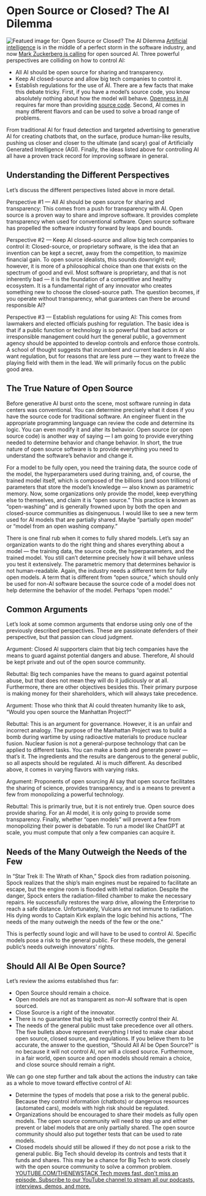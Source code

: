 # Open Source or Closed? The AI Dilemma
![Featued image for: Open Source or Closed? The AI Dilemma](https://cdn.thenewstack.io/media/2024/07/6219faea-landscape-4701725_1280-1024x682.jpg)
[Artificial intelligence](https://thenewstack.io/ai/) is in the middle of a perfect storm in the software industry, and now [Mark Zuckerberg is calling](https://about.fb.com/news/2024/07/open-source-ai-is-the-path-forward/) for open sourced AI.
Three powerful perspectives are colliding on how to control AI:

- All AI should be open source for sharing and transparency.
- Keep AI closed-source and allow big tech companies to control it.
- Establish regulations for the use of AI.
There are a few facts that make this debate tricky. First, if you have a model’s source code, you know absolutely nothing about how the model will behave. [Openness in AI](https://thenewstack.io/open-source-ai-osi-wrestles-with-a-definition/) requires far more than providing [source code](https://thenewstack.io/back-to-the-basics-understanding-source-code/). Second, AI comes in many different flavors and can be used to solve a broad range of problems.

From traditional AI for fraud detection and targeted advertising to generative AI for creating chatbots that, on the surface, produce human-like results, pushing us closer and closer to the ultimate (and scary) goal of Artificially Generated Intelligence (AGI). Finally, the ideas listed above for controlling AI all have a proven track record for improving software in general.

## Understanding the Different Perspectives
Let’s discuss the different perspectives listed above in more detail.

Perspective #1 — All AI should be open source for sharing and transparency: This comes from a push for transparency with AI. Open source is a proven way to share and improve software. It provides complete transparency when used for conventional software. Open source software has propelled the software industry forward by leaps and bounds.

Perspective #2 — Keep AI closed-source and allow big tech companies to control it: Closed-source, or proprietary software, is the idea that an invention can be kept a secret, away from the competition, to maximize financial gain. To open source idealists, this sounds downright evil; however, it is more of a philosophical choice than one that exists on the spectrum of good and evil. Most software is proprietary, and that is not inherently bad — it is the foundation of a competitive and healthy ecosystem. It is a fundamental right of any innovator who creates something new to choose the closed-source path. The question becomes, if you operate without transparency, what guarantees can there be around responsible AI?

Perspective #3 — Establish regulations for using AI: This comes from lawmakers and elected officials pushing for regulation. The basic idea is that if a public function or technology is so powerful that bad actors or irresponsible management could hurt the general public, a government agency should be appointed to develop controls and enforce those controls. A school of thought suggests that incumbent and current leaders in AI also want regulation, but for reasons that are less pure — they want to freeze the playing field with them in the lead. We will primarily focus on the public good area.

## The True Nature of Open Source
Before generative AI burst onto the scene, most software running in data centers was conventional. You can determine precisely what it does if you have the source code for traditional software. An engineer fluent in the appropriate programming language can review the code and determine its logic. You can even modify it and alter its behavior. Open source (or open source code) is another way of saying — I am going to provide everything needed to determine behavior and change behavior. In short, the true nature of open source software is to provide everything you need to understand the software’s behavior and change it.

For a model to be fully open, you need the training data, the source code of the model, the hyperparameters used during training, and, of course, the trained model itself, which is composed of the billions (and soon trillions) of parameters that store the model’s knowledge — also known as parametric memory. Now, some organizations only provide the model, keep everything else to themselves, and claim it is “open source.” This practice is known as “open-washing” and is generally frowned upon by both the open and closed-source communities as disingenuous. I would like to see a new term used for AI models that are partially shared. Maybe “partially open model” or “model from an open washing company.”

There is one final rub when it comes to fully shared models. Let’s say an organization wants to do the right thing and shares everything about a model — the training data, the source code, the hyperparameters, and the trained model. You still can’t determine precisely how it will behave unless you test it extensively. The parametric memory that determines behavior is not human-readable. Again, the industry needs a different term for fully open models. A term that is different from “open source,” which should only be used for non-AI software because the source code of a model does not help determine the behavior of the model. Perhaps “open model.”

## Common Arguments
Let’s look at some common arguments that endorse using only one of the previously described perspectives. These are passionate defenders of their perspective, but that passion can cloud judgment.

Argument: Closed AI supporters claim that big tech companies have the means to guard against potential dangers and abuse. Therefore, AI should be kept private and out of the open source community.

Rebuttal: Big tech companies have the means to guard against potential abuse, but that does not mean they will do it judiciously or at all. Furthermore, there are other objectives besides this. Their primary purpose is making money for their shareholders, which will always take precedence.

Argument: Those who think that AI could threaten humanity like to ask, “Would you open source the Manhattan Project?”

Rebuttal: This is an argument for governance. However, it is an unfair and incorrect analogy. The purpose of the Manhattan Project was to build a bomb during wartime by using radioactive materials to produce nuclear fusion. Nuclear fusion is not a general-purpose technology that can be applied to different tasks. You can make a bomb and generate power — that’s it. The ingredients and the results are dangerous to the general public, so all aspects should be regulated. AI is much different. As described above, it comes in varying flavors with varying risks.

Argument: Proponents of open sourcing AI say that open source facilitates the sharing of science, provides transparency, and is a means to prevent a few from monopolizing a powerful technology.

Rebuttal: This is primarily true, but it is not entirely true. Open source does provide sharing. For an AI model, it is only going to provide some transparency. Finally, whether “open models” will prevent a few from monopolizing their power is debatable. To run a model like ChatGPT at scale, you must compute that only a few companies can acquire it.

## Needs of the Many Outweigh the Needs of the Few
In “Star Trek II: The Wrath of Khan,” Spock dies from radiation poisoning. Spock realizes that the ship’s main engines must be repaired to facilitate an escape, but the engine room is flooded with lethal radiation. Despite the danger, Spock enters the radiation-filled chamber to make the necessary repairs. He successfully restores the warp drive, allowing the Enterprise to reach a safe distance. Unfortunately, Vulcans are not immune to radiation. His dying words to Captain Kirk explain the logic behind his actions, “The needs of the many outweigh the needs of the few or the one.”

This is perfectly sound logic and will have to be used to control AI. Specific models pose a risk to the general public. For these models, the general public’s needs outweigh innovators’ rights.

## Should All AI Be Open Source?
Let’s review the axioms established thus far:

- Open Source should remain a choice.
- Open models are not as transparent as non-AI software that is open sourced.
- Close Source is a right of the innovator.
- There is no guarantee that big tech will correctly control their AI.
- The needs of the general public must take precedence over all others.
The five bullets above represent everything I tried to make clear about open source, closed source, and regulations. If you believe them to be accurate, the answer to the question, “Should All AI be Open Source?” is no because it will not control AI, nor will a closed source. Furthermore, in a fair world, open source and open models should remain a choice, and close source should remain a right.

We can go one step further and talk about the actions the industry can take as a whole to move toward effective control of AI:

- Determine the types of models that pose a risk to the general public. Because they control information (chatbots) or dangerous resources (automated cars), models with high risk should be regulated.
- Organizations should be encouraged to share their models as fully open models. The open source community will need to step up and either prevent or label models that are only partially shared. The open source community should also put together tests that can be used to rate models.
- Closed models should still be allowed if they do not pose a risk to the general public. Big Tech should develop its controls and tests that it funds and shares. This may be a chance for Big Tech to work closely with the open source community to solve a common problem.
[
YOUTUBE.COM/THENEWSTACK
Tech moves fast, don't miss an episode. Subscribe to our YouTube
channel to stream all our podcasts, interviews, demos, and more.
](https://youtube.com/thenewstack?sub_confirmation=1)